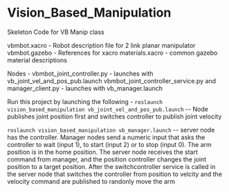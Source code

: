 # Vision_Based_Manipulation
Skeleton Code for VB Manip class

vbmbot.xacro - Robot description file for 2 link planar manipulator 
vbmbot.gazebo - References for xacro
materials.xacro - common gazebo material descriptions

Nodes - 
vbmbot_joint_controller.py - launches with vb_joint_vel_and_pos_pub.launch
vbmbot_joint_controller_service.py and manager_client.py - launches with vb_manager.launch
 

Run this project by launching the following - 
`roslaunch vision_based_manipulation vb_joint_vel_and_pos_pub.launch`
-- Node publishes joint position first and switches controller to publish joint velocity

`roslaunch vision_based_manipulation vb_manager.launch`
-- server node has the controller. Manager nodes send a numeric input that asks the controller to wait (input 1), to start (input 2) or to stop (input 0). The arm position is in the home position. The server node receives the start command from manager, and the position controller changes the joint position to a target position. After the switchcontroller service is called in the server node that switches the controller from position to velcity and the velocity command are published to randonly move the arm 

